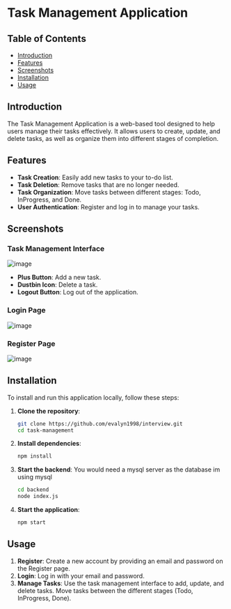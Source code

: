 # Task Management Application

## Table of Contents
- [Introduction](#introduction)
- [Features](#features)
- [Screenshots](#screenshots)
- [Installation](#installation)
- [Usage](#usage)
  
## Introduction
The Task Management Application is a web-based tool designed to help users manage their tasks effectively. It allows users to create, update, and delete tasks, as well as organize them into different stages of completion.

## Features
- **Task Creation**: Easily add new tasks to your to-do list.
- **Task Deletion**: Remove tasks that are no longer needed.
- **Task Organization**: Move tasks between different stages: Todo, InProgress, and Done.
- **User Authentication**: Register and log in to manage your tasks.

## Screenshots

### Task Management Interface
![image](https://github.com/user-attachments/assets/7837690e-807e-46a5-b44a-6c625425027d)

- **Plus Button**: Add a new task.
- **Dustbin Icon**: Delete a task.
- **Logout Button**: Log out of the application.

### Login Page
![image](https://github.com/user-attachments/assets/3493d7e3-102d-4120-8aeb-029a1e6efe11)


### Register Page
![image](https://github.com/user-attachments/assets/64ab2388-fe55-4fd1-a140-f7fcbdd1c590)


## Installation
To install and run this application locally, follow these steps:

1. **Clone the repository**:
    ```sh
    git clone https://github.com/evalyn1998/interview.git
    cd task-management
    
    ```

2. **Install dependencies**:
    ```sh
    npm install
    ```

3. **Start the backend**:
   You would need a mysql server as the database im using mysql
   
    ```sh
    cd backend
    node index.js
    ```

4. **Start the application**:
    ```sh
    npm start
    ```

## Usage
1. **Register**: Create a new account by providing an email and password on the Register page.
2. **Login**: Log in with your email and password.
3. **Manage Tasks**: Use the task management interface to add, update, and delete tasks. Move tasks between the different stages (Todo, InProgress, Done).
